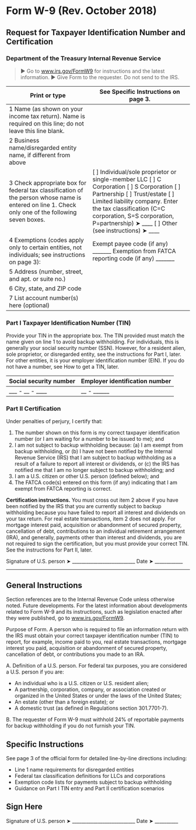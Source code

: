 # Form W-9 (Rev. October 2018)
## Request for Taxpayer Identification Number and Certification
### Department of the Treasury  Internal Revenue Service

> ▶ Go to www.irs.gov/FormW9 for instructions and the latest information.
> ▶ Give Form to the requester. Do not send to the IRS.

| Print or type | See Specific Instructions on page 3. |
| --- | --- |
| 1 Name (as shown on your income tax return). Name is required on this line; do not leave this line blank. | |
| 2 Business name/disregarded entity name, if different from above | |
| 3 Check appropriate box for federal tax classification of the person whose name is entered on line 1. Check only one of the following seven boxes. | \[ \] Individual/sole proprietor or single-member LLC  \[ \] C Corporation  \[ \] S Corporation  \[ \] Partnership  \[ \] Trust/estate  \[ \] Limited liability company. Enter the tax classification (C=C corporation, S=S corporation, P=partnership) ➤ ____  \[ \] Other (see instructions) ➤ ____ |
| 4 Exemptions (codes apply only to certain entities, not individuals; see instructions on page 3): | Exempt payee code (if any) _______  Exemption from FATCA reporting code (if any) _______ |
| 5 Address (number, street, and apt. or suite no.) | |
| 6 City, state, and ZIP code | |
| 7 List account number(s) here (optional) | |

### Part I Taxpayer Identification Number (TIN)
Provide your TIN in the appropriate box. The TIN provided must match the name given on line 1 to avoid backup withholding. For individuals, this is generally your social security number (SSN). However, for a resident alien, sole proprietor, or disregarded entity, see the instructions for Part I, later. For other entities, it is your employer identification number (EIN). If you do not have a number, see How to get a TIN, later.

| Social security number | Employer identification number |
| --- | --- |
| \_\_\_ - \_\_ - \_\_\_\_ | \_\_ - \_\_\_\_\_\_ |

### Part II Certification
Under penalties of perjury, I certify that:
1. The number shown on this form is my correct taxpayer identification number (or I am waiting for a number to be issued to me); and
2. I am not subject to backup withholding because: (a) I am exempt from backup withholding, or (b) I have not been notified by the Internal Revenue Service (IRS) that I am subject to backup withholding as a result of a failure to report all interest or dividends, or (c) the IRS has notified me that I am no longer subject to backup withholding; and
3. I am a U.S. citizen or other U.S. person (defined below); and
4. The FATCA code(s) entered on this form (if any) indicating that I am exempt from FATCA reporting is correct.

**Certification instructions.** You must cross out item 2 above if you have been notified by the IRS that you are currently subject to backup withholding because you have failed to report all interest and dividends on your tax return. For real estate transactions, item 2 does not apply. For mortgage interest paid, acquisition or abandonment of secured property, cancellation of debt, contributions to an individual retirement arrangement (IRA), and generally, payments other than interest and dividends, you are not required to sign the certification, but you must provide your correct TIN. See the instructions for Part II, later.

Signature of U.S. person ➤ ___________________________    Date ➤ ____________

---

## General Instructions
Section references are to the Internal Revenue Code unless otherwise noted.
Future developments. For the latest information about developments related to Form W-9 and its instructions, such as legislation enacted after they were published, go to www.irs.gov/FormW9.

Purpose of Form. A person who is required to file an information return with the IRS must obtain your correct taxpayer identification number (TIN) to report, for example, income paid to you, real estate transactions, mortgage interest you paid, acquisition or abandonment of secured property, cancellation of debt, or contributions you made to an IRA.

A. Definition of a U.S. person. For federal tax purposes, you are considered a U.S. person if you are:
- An individual who is a U.S. citizen or U.S. resident alien;
- A partnership, corporation, company, or association created or organized in the United States or under the laws of the United States;
- An estate (other than a foreign estate); or
- A domestic trust (as defined in Regulations section 301.7701-7).

B. The requester of Form W-9 must withhold 24% of reportable payments for backup withholding if you do not furnish your TIN.

## Specific Instructions
See page 3 of the official form for detailed line-by-line directions including:
- Line 1 name requirements for disregarded entities
- Federal tax classification definitions for LLCs and corporations
- Exemption code lists for payments subject to backup withholding
- Guidance on Part I TIN entry and Part II certification scenarios

## Sign Here
Signature of U.S. person ➤ ___________________________    Date ➤ __________
